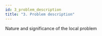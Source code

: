 ```yaml
---
id: 3_problem_description
title: "3. Problem description"
---
```

Nature and significance of the local problem